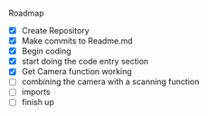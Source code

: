 Roadmap
- [x] Create Repository
- [x] Make commits to Readme.md
- [x] Begin coding
- [x] start doing the code entry section
- [x] Get Camera function working
- [ ] combining the camera with a scanning function
- [ ] imports
- [ ] finish up
